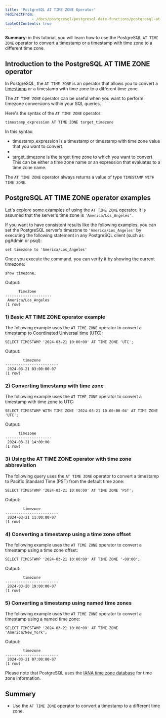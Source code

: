 ```yaml
---
title: 'PostgreSQL AT TIME ZONE Operator'
redirectFrom: 
            - /docs/postgresql/postgresql-date-functions/postgresql-at-time-zone
tableOfContents: true
---
```



**Summary**: in this tutorial, you will learn how to use the PostgreSQL `AT TIME ZONE` operator to convert a timestamp or a timestamp with time zone to a different time zone.

## Introduction to the PostgreSQL AT TIME ZONE operator

In PostgreSQL, the `AT TIME ZONE` is an operator that allows you to convert a [timestamp](/docs/postgresql/postgresql-timestamp) or a timestamp with time zone to a different time zone.

The `AT TIME ZONE` operator can be useful when you want to perform timezone conversions within your SQL queries.

Here's the syntax of the `AT TIME ZONE` operator:

```
timestamp_expression AT TIME ZONE target_timezone
```

In this syntax:

- timestamp_expression is a timestamp or timestamp with time zone value that you want to convert.
-
- target_timezone is the target time zone to which you want to convert. This can be either a time zone name or an expression that evaluates to a time zone name.

The `AT TIME ZONE` operator always returns a value of type `TIMESTAMP WITH TIME ZONE`.

## PostgreSQL AT TIME ZONE operator examples

Let's explore some examples of using the `AT TIME ZONE` operator. It is assumed that the server's time zone is `'America/Los_Angeles'`.

If you want to have consistent results like the following examples, you can set the PostgreSQL server's timezone to `'America/Los_Angeles'` by executing the following statement in any PostgreSQL client (such as pgAdmin or psql):

```
set timezone to 'America/Los_Angeles'
```

Once you execute the command, you can verify it by showing the current timezone:

```
show timezone;
```

Output:

```
      TimeZone
---------------------
 America/Los_Angeles
(1 row)
```

### 1) Basic AT TIME ZONE operator example

The following example uses the `AT TIME ZONE` operator to convert a timestamp to Coordinated Universal time (UTC):

```
SELECT TIMESTAMP '2024-03-21 10:00:00' AT TIME ZONE 'UTC';
```

Output:

```
        timezone
------------------------
 2024-03-21 03:00:00-07
(1 row)
```

### 2) Converting timestamp with time zone

The following example uses the `AT TIME ZONE` operator to convert a timestamp with time zone to UTC:

```
SELECT TIMESTAMP WITH TIME ZONE '2024-03-21 10:00:00-04' AT TIME ZONE 'UTC';
```

Output:

```
      timezone
---------------------
 2024-03-21 14:00:00
(1 row)
```

### 3) Using the AT TIME ZONE operator with time zone abbreviation

The following query uses the `AT TIME ZONE` operator to convert a timestamp to Pacific Standard Time (PST) from the default time zone:

```
SELECT TIMESTAMP '2024-03-21 10:00:00' AT TIME ZONE 'PST';
```

Output:

```
        timezone
------------------------
 2024-03-21 11:00:00-07
(1 row)
```

### 4) Converting a timestamp using a time zone offset

The following example uses the `AT TIME ZONE` operator to convert a timestamp using a time zone offset:

```
SELECT TIMESTAMP '2024-03-21 10:00:00' AT TIME ZONE '-08:00';
```

Output:

```
        timezone
------------------------
 2024-03-20 19:00:00-07
(1 row)
```

### 5) Converting a timestamp using named time zones

The following example uses the `AT TIME ZONE` operator to convert a timestamp using a named time zone:

```
SELECT TIMESTAMP '2024-03-21 10:00:00' AT TIME ZONE 'America/New_York';
```

Output:

```
        timezone
------------------------
 2024-03-21 07:00:00-07
(1 row)
```

Please note that PostgreSQL uses the [IANA time zone database](https://en.wikipedia.org/wiki/List_of_tz_database_time_zones) for time zone information.

## Summary

- Use the `AT TIME ZONE` operator to convert a timestamp to a different time zone.
